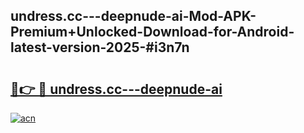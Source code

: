 ## undress.cc---deepnude-ai-Mod-APK-Premium+Unlocked-Download-for-Android-latest-version-2025-#i3n7n

# <h2><a href="https://bedroomkl.my?title=undress.cc---deepnude-ai&ref=20M">🔗👉 🔴 undress.cc---deepnude-ai</a></h2>

[![acn](https://github.com/user-attachments/assets/0f9c940e-d8b0-45ae-aac7-cd30a18b3e1c)](https://bedroomkl.my?title=undress.cc---deepnude-ai&ref=20M)

